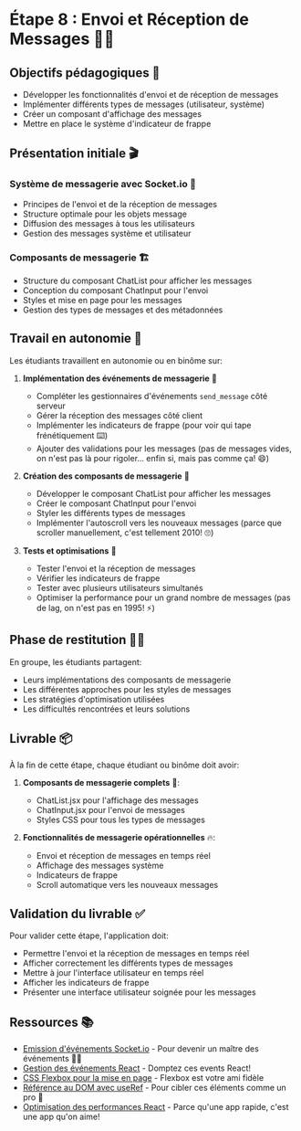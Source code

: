 # Étape 8 : Envoi et Réception de Messages 💬📩

## Objectifs pédagogiques 🎯
- Développer les fonctionnalités d'envoi et de réception de messages
- Implémenter différents types de messages (utilisateur, système)
- Créer un composant d'affichage des messages
- Mettre en place le système d'indicateur de frappe

## Présentation initiale 🎬

### Système de messagerie avec Socket.io 📨
- Principes de l'envoi et de la réception de messages
- Structure optimale pour les objets message
- Diffusion des messages à tous les utilisateurs
- Gestion des messages système et utilisateur

### Composants de messagerie 🏗️
- Structure du composant ChatList pour afficher les messages
- Conception du composant ChatInput pour l'envoi
- Styles et mise en page pour les messages
- Gestion des types de messages et des métadonnées

## Travail en autonomie 💪

Les étudiants travaillent en autonomie ou en binôme sur:

1. **Implémentation des événements de messagerie** 📡
   - Compléter les gestionnaires d'événements `send_message` côté serveur
   - Gérer la réception des messages côté client
   - Implémenter les indicateurs de frappe (pour voir qui tape frénétiquement ⌨️)
   - Ajouter des validations pour les messages (pas de messages vides, on n'est pas là pour rigoler... enfin si, mais pas comme ça! 😄)

2. **Création des composants de messagerie** 🎨
   - Développer le composant ChatList pour afficher les messages
   - Créer le composant ChatInput pour l'envoi
   - Styler les différents types de messages
   - Implémenter l'autoscroll vers les nouveaux messages (parce que scroller manuellement, c'est tellement 2010! 🙄)

3. **Tests et optimisations** 🧪
   - Tester l'envoi et la réception de messages
   - Vérifier les indicateurs de frappe
   - Tester avec plusieurs utilisateurs simultanés
   - Optimiser la performance pour un grand nombre de messages (pas de lag, on n'est pas en 1995! ⚡)

## Phase de restitution 👨‍🏫

En groupe, les étudiants partagent:
- Leurs implémentations des composants de messagerie
- Les différentes approches pour les styles de messages
- Les stratégies d'optimisation utilisées
- Les difficultés rencontrées et leurs solutions

## Livrable 📦

À la fin de cette étape, chaque étudiant ou binôme doit avoir:

1. **Composants de messagerie complets** 📱:
   - ChatList.jsx pour l'affichage des messages
   - ChatInput.jsx pour l'envoi de messages
   - Styles CSS pour tous les types de messages

2. **Fonctionnalités de messagerie opérationnelles** 🔥:
   - Envoi et réception de messages en temps réel
   - Affichage des messages système
   - Indicateurs de frappe
   - Scroll automatique vers les nouveaux messages

## Validation du livrable ✅

Pour valider cette étape, l'application doit:
- Permettre l'envoi et la réception de messages en temps réel
- Afficher correctement les différents types de messages
- Mettre à jour l'interface utilisateur en temps réel
- Afficher les indicateurs de frappe
- Présenter une interface utilisateur soignée pour les messages

## Ressources 📚
- [Emission d'événements Socket.io](https://socket.io/docs/v4/emit-cheatsheet/) - Pour devenir un maître des événements 🧙‍♂️
- [Gestion des événements React](https://reactjs.org/docs/handling-events.html) - Domptez ces events React!
- [CSS Flexbox pour la mise en page](https://css-tricks.com/snippets/css/a-guide-to-flexbox/) - Flexbox est votre ami fidèle
- [Référence au DOM avec useRef](https://reactjs.org/docs/hooks-reference.html#useref) - Pour cibler ces éléments comme un pro 🎯
- [Optimisation des performances React](https://reactjs.org/docs/optimizing-performance.html) - Parce qu'une app rapide, c'est une app qu'on aime! 